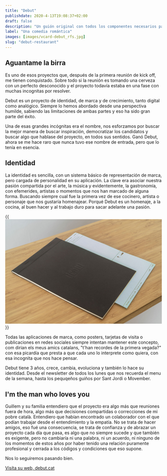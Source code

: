 ```yaml
---
title: "Debut"
publishdate: 2020-4-13T19:08:37+02:00
draft: false
description: "Un guión original con todos los componentes necesarios para emocionar, ilusionar, aprender, disgustarte y como no... reirte."
label: "Una comedia romántica"
images: [images/vcard-debut_rfs.jpg]
slug: "debut-restaurant"
---
```

<div class="article__content">

## Aguantame la birra

Es uno de esos proyectos que, después de la primera reunión de kick off, me tienen conquistado. Sobre todo si la reunión es tomando una cerveza con un perfecto desconocido y el proyecto todavía estaba en una fase con muchas incognitas por resolver.

Debut es un proyecto de identidad, de marca y de crecimiento, tanto digital como analógico. Siempre lo hemos abordado desde una perspectiva humilde, sabiendo las limitaciones de ambas partes y eso ha sido gran parte del éxito.

Una de esas grandes incógnitas era el nombre, nos esforzamos por buscar la mejor manera de buscar inspiración, democratizar los candidatos y buscar algo que hablase del proyecto, en todos sus sentidos. Ganó Debut, ahora se me hace raro que nunca tuvo ese nombre de entrada, pero que lo tenía en esencia.

## Identidad

La identidad es sencilla, con un sistema básico de representación de marca, pero cargada de personalidad en su aplicación. La clave era asociar nuestra pasión compartida por el arte, la música y evidentemente, la gastronomía, con efemerides, artistas o momentos que nos han marcado de alguna forma. Buscando siempre cual fue la primera vez de ese cocinero, artista o personaje que nos gustaría homenajear. Porqué Debut es un homenaje, a la cocina, al buen hacer y al trabajo duro para sacar adelante una pasión.

{{<img src="images/cart_debut_rfs.jpg" alt="Foto de la carta con el menu semanal" >}}<br>

Todas las aplicaciones de marca, como posters, tarjetas de visita o publicaciones en redes sociales siempre intentan mantener este concepto, com dirian els meus amics catalans, "t'han recordes de la primera vegada?" con esa picardía que presta a que cada uno lo interprete como quiera, con esa incognita que nos hace pensar.

Debut tiene 3 años, crece, cambia, evoluciona y también lo hace su identidad. Desde el newsletter de todos los lunes que nos recuerda el menu de la semana, hasta los pequqeños guiños por Sant Jordi o Movember.

## I'm the man who loves you

Guillem y su familia entendiero que el proyecto era algo más que reuniones fuera de hora, algo más que decisiones compartidas o correcciones de mi pobre català. Entendiero que habían encontrado un colaborador con el que podían trabajar desde el entendimiento y la empatía. No se trata de hacer amigos, eso fué una consecuencia, se trata de confianza y de abrazar un proyecto cada día que pasa, es algo que no siempre sucede y que también es exigente, pero no cambiaría ni una palabra, ni un acuerdo, ni ninguno de los momentos de estos años por haber tenido una relación puramente profesional y cerrada a los códigos y condiciones que eso supone.

Nos lo seguiremos pasando bien.

[Visíta su web, debut.cat](https://debut.cat)
